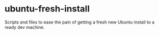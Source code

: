 # ubuntu-fresh-install
Scripts and files to ease the pain of getting a fresh new Ubuntu install to a ready dev machine.
